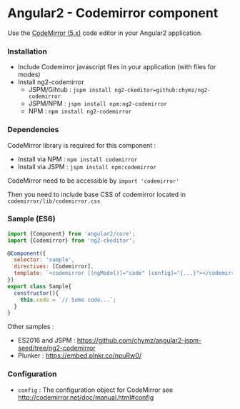# Angular2 - Codemirror component

Use the [CodeMirror (5.x)](http://codemirror.net/) code editor in your Angular2 application.

### <a name="install"></a>Installation

- Include Codemirror javascript files in your application (with files for modes)
- Install ng2-codemirror
  - JSPM/Gihtub : `jspm install ng2-ckeditor=github:chymz/ng2-codemirror`
  - JSPM/NPM : `jspm install npm:ng2-codemirror`
  - NPM : `npm install ng2-codemirror`

### <a name="dependencies"></a>Dependencies
CodeMirror library is required for this component :
  - Install via NPM : `npm install codemirror`
  - Install via JSPM : `jspm install npm:codemirror`

CodeMirror need to be accessible by `import 'codemirror'`

Then you need to include base CSS of codemirror located in `codemirror/lib/codemirror.css`

### <a name="sample"></a>Sample (ES6)

```javascript
import {Component} from 'angular2/core';
import {Codemirror} from 'ng2-ckeditor';

@Component({
  selector: 'sample',
  directives: [Codemirror],
  template: `<codemirror [(ngModel)]="code" [config]="{...}"></codemirror>`
})
export class Sample{
  constructor(){
    this.code = `// Some code...`;
  }
}
```

Other samples :
- ES2016 and JSPM : https://github.com/chymz/angular2-jspm-seed/tree/ng2-codemirror
- Plunker : https://embed.plnkr.co/npuRw0/

### <a name="config"></a>Configuration

* `config` : The configuration object for CodeMirror see http://codemirror.net/doc/manual.html#config
